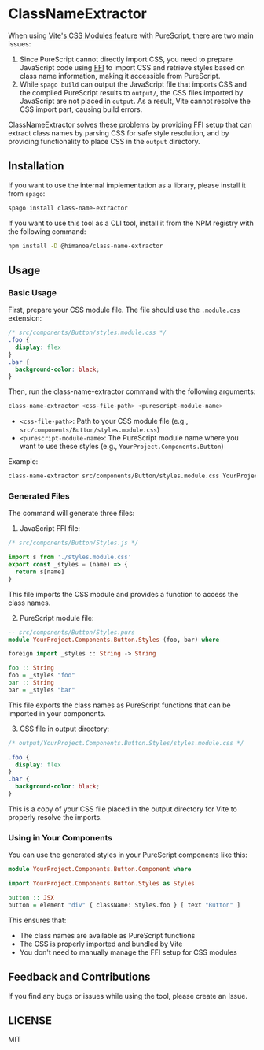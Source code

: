 # ClassNameExtractor

When using [Vite's CSS Modules feature](https://vitejs.dev/guide/features#css-modules) with PureScript, there are two main issues:
1. Since PureScript cannot directly import CSS, you need to prepare JavaScript code using [FFI](https://github.com/purescript/documentation/blob/master/guides/FFI.md) to import CSS and retrieve styles based on class name information, making it accessible from PureScript.
2. While `spago build` can output the JavaScript file that imports CSS and the compiled PureScript results to `output/`, the CSS files imported by JavaScript are not placed in `output`. As a result, Vite cannot resolve the CSS import part, causing build errors.

ClassNameExtractor solves these problems by providing FFI setup that can extract class names by parsing CSS for safe style resolution, and by providing functionality to place CSS in the `output` directory.

## Installation

If you want to use the internal implementation as a library, please install it from `spago`:
```bash
spago install class-name-extractor
```

If you want to use this tool as a CLI tool, install it from the NPM registry with the following command:
```bash
npm install -D @himanoa/class-name-extractor
```

## Usage

### Basic Usage

First, prepare your CSS module file. The file should use the `.module.css` extension:

```css
/* src/components/Button/styles.module.css */
.foo {
  display: flex
}
.bar {
  background-color: black;
}
```

Then, run the class-name-extractor command with the following arguments:
```bash
class-name-extractor <css-file-path> <purescript-module-name>
```

- `<css-file-path>`: Path to your CSS module file (e.g., `src/components/Button/styles.module.css`)
- `<purescript-module-name>`: The PureScript module name where you want to use these styles (e.g., `YourProject.Components.Button`)

Example:
```bash
class-name-extractor src/components/Button/styles.module.css YourProject.Components.Button
```

### Generated Files

The command will generate three files:

1. JavaScript FFI file:
```javascript
/* src/components/Button/Styles.js */

import s from './styles.module.css'
export const _styles = (name) => {
  return s[name]
}
```
This file imports the CSS module and provides a function to access the class names.

2. PureScript module file:
```purescript
-- src/components/Button/Styles.purs
module YourProject.Components.Button.Styles (foo, bar) where

foreign import _styles :: String -> String

foo :: String
foo = _styles "foo"
bar :: String
bar = _styles "bar"
```
This file exports the class names as PureScript functions that can be imported in your components.

3. CSS file in output directory:
```css
/* output/YourProject.Components.Button.Styles/styles.module.css */

.foo {
  display: flex
}
.bar {
  background-color: black;
}
```
This is a copy of your CSS file placed in the output directory for Vite to properly resolve the imports.

### Using in Your Components

You can use the generated styles in your PureScript components like this:

```purescript
module YourProject.Components.Button.Component where

import YourProject.Components.Button.Styles as Styles

button :: JSX
button = element "div" { className: Styles.foo } [ text "Button" ]
```

This ensures that:
- The class names are available as PureScript functions
- The CSS is properly imported and bundled by Vite
- You don't need to manually manage the FFI setup for CSS modules

## Feedback and Contributions

If you find any bugs or issues while using the tool, please create an Issue.

## LICENSE

MIT
